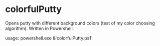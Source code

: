 colorfulPutty
=============

Opens putty with different background colors (test of my color choosing algorithm). Written in Powershell.

usage:
powershell.exe &'colorfulPutty.ps1'